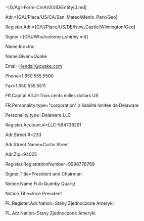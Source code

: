 =[G/Agt-Form-CmA/00/ID/Entity/0.md]

Adr.=[G/U/Place/US/CA/San_Mateo/Menlo_Park/Geo]

Register.Adr.=[G/U/Place/US/DE/New_Castle/Wilmington/Geo]

Signer.=[G/U/Who/solomon_shirley.md]

Name.Inc=Inc.

Name.Given=Quake

Email=Kendall@quake.com

Phone=1.650.555.5500

Fax=1.650.555.5511

FR.Capital.All.#=Trois cents milles dollars US

FR.Personality.type="corporation" à liabilité limitée de Delaware

Personality.type=Delaware LLC

Register.Account.#=LLC-564738291

Adr.Street.#=233

Adr.Street.Name=Curtis Street

Adr.Zip=94025

Register.RegistrationNumber=9998778789

Signer.Title=President and Chairman

Notice.Name.Full=Quimby Quartz

Notice.Title=Vice President

PL.Register.Adr.Nation=Stany Zjednoczone Ameryki

PL.Adr.Nation=Stany Zjednoczone Ameryki
